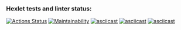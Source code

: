 ### Hexlet tests and linter status:
[![Actions Status](https://github.com/dismiro/fullstack-javascript-project-44/workflows/hexlet-check/badge.svg)](https://github.com/dismiro/fullstack-javascript-project-44/actions)
[![Maintainability](https://api.codeclimate.com/v1/badges/c5329e41de30b580ca9e/maintainability)](https://codeclimate.com/github/dismiro/fullstack-javascript-project-44/maintainability)
[![asciicast](https://asciinema.org/a/540659.svg)](https://asciinema.org/a/540659)
[![asciicast](https://asciinema.org/a/541060.svg)](https://asciinema.org/a/541060)
[![asciicast](https://asciinema.org/a/541349.svg)](https://asciinema.org/a/541349)